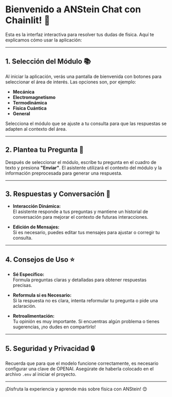 # Bienvenido a ANStein Chat con Chainlit! 👋

Esta es la interfaz interactiva para resolver tus dudas de física. Aquí te explicamos cómo usar la aplicación:

---

## 1. Selección del Módulo 📚

Al iniciar la aplicación, verás una pantalla de bienvenida con botones para seleccionar el área de interés. Las opciones son, por ejemplo:
- **Mecánica**
- **Electromagnetismo**
- **Termodinámica**
- **Física Cuántica**
- **General**

Selecciona el módulo que se ajuste a tu consulta para que las respuestas se adapten al contexto del área.

---

## 2. Plantea tu Pregunta 🤔

Después de seleccionar el módulo, escribe tu pregunta en el cuadro de texto y presiona **"Enviar"**. El asistente utilizará el contexto del módulo y la información preprocesada para generar una respuesta.

---

## 3. Respuestas y Conversación 💬

- **Interacción Dinámica:**  
  El asistente responde a tus preguntas y mantiene un historial de conversación para mejorar el contexto de futuras interacciones.

- **Edición de Mensajes:**  
  Si es necesario, puedes editar tus mensajes para ajustar o corregir tu consulta.

---

## 4. Consejos de Uso ⭐

- **Sé Específico:**  
  Formula preguntas claras y detalladas para obtener respuestas precisas.
  
- **Reformula si es Necesario:**  
  Si la respuesta no es clara, intenta reformular tu pregunta o pide una aclaración.

- **Retroalimentación:**  
  Tu opinión es muy importante. Si encuentras algún problema o tienes sugerencias, ¡no dudes en compartirlo!

---

## 5. Seguridad y Privacidad 🔒

Recuerda que para que el modelo funcione correctamente, es necesario configurar una clave de OPENAI. Asegúrate de haberla colocado en el archivo `.env` al iniciar el proyecto.

---

¡Disfruta la experiencia y aprende más sobre física con ANStein! 😊
